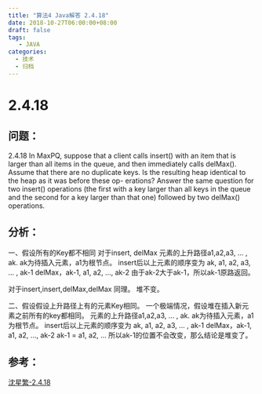 ```yaml
---
title: "算法4 Java解答 2.4.18"
date: 2018-10-27T06:00:00+08:00
draft: false
tags:
   - JAVA
categories:
  - 技术
  - 归档
---
```


# 2.4.18

## 问题：

2.4.18 In MaxPQ, suppose that a client calls insert() with an item that is larger than all items in the queue, and then immediately calls delMax(). Assume that there are no duplicate keys. Is the resulting heap identical to the heap as it was before these op- erations? Answer the same question for two insert() operations (the first with a key larger than all keys in the queue and the second for a key larger than that one) followed by two delMax() operations.

## 分析：

一、假设所有的Key都不相同
对于insert, delMax
元素的上升路径a1,a2,a3, ... , ak. ak为待插入元素，a1为根节点。
insert后以上元素的顺序变为 ak, a1, a2, a3, ... , ak-1
delMax，ak-1, a1, a2, ..., ak-2
由于ak-2大于ak-1，所以ak-1原路返回。

对于insert,insert,delMax,delMax
同理。
堆不变。

二、假设假设上升路径上有的元素Key相同。
一个极端情况，假设堆在插入新元素之前所有的key都相同。
元素的上升路径a1,a2,a3, ... , ak. ak为待插入元素，a1为根节点。
insert后以上元素的顺序变为 ak, a1, a2, a3, ... , ak-1
delMax，ak-1, a1, a2, ..., ak-2
ak-1 = a1, a2, ...
所以ak-1的位置不会改变，那么结论是堆变了。


## 参考：
[沈星繁-2.4.18](https://alg4.ikesnowy.com/2-4-18/)
